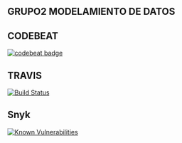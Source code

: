## GRUPO2 MODELAMIENTO DE DATOS

## CODEBEAT
[![codebeat badge](https://codebeat.co/badges/28524988-9f9f-4694-ba0a-9dec6e8502b8)](https://codebeat.co/projects/github-com-kleberyarus1990-myproyecto-master)

## TRAVIS
[![Build Status](https://travis-ci.org/kleberyarus1990/myproyecto.svg?branch=master)](https://travis-ci.org/kleberyarus1990/myproyecto)

## Snyk
[![Known Vulnerabilities](https://snyk.io/test/github/kleberyarus1990/myproyecto/badge.svg?targetFile=requirements.txt)](https://snyk.io/test/github/kleberyarus1990/myproyecto?targetFile=requirements.txt)
